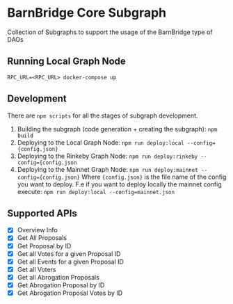# BarnBridge Core Subgraph

Collection of Subgraphs to support the usage of the BarnBridge type of DAOs

## Running Local Graph Node

```
RPC_URL=<RPC_URL> docker-compose up
```

## Development

There are `npm scripts` for all the stages of subgraph development.

1. Building the subgraph (code generation + creating the subgraph): `npm build`
2. Deploying to the Local Graph Node: `npm run deploy:local --config={config.json}`
3. Deploying to the Rinkeby Graph Node: `npm run deploy:rinkeby --config={config.json`
4. Deploying to the Mainnet Graph Node: `npm run deploy:mainnet --config={config.json}`
Where `{config.json}` is the file name of the config you want to deploy. F.e if you want to deploy locally the mainnet config execute: `npm run deploy:local --config=mainnet.json`

## Supported APIs

- [X] Overview Info
- [X] Get All Proposals
- [X] Get Proposal by ID
- [X] Get all Votes for a given Proposal ID
- [X] Get all Events for a given Proposal ID
- [X] Get all Voters
- [X] Get all Abrogation Proposals
- [X] Get Abrogation Proposal by ID
- [X] Get Abrogation Proposal Votes by ID
